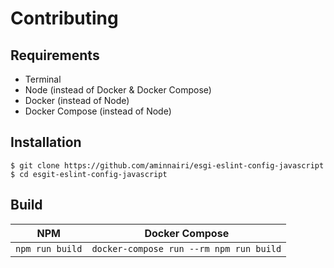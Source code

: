 # Contributing

## Requirements

- Terminal
- Node (instead of Docker & Docker Compose)
- Docker (instead of Node)
- Docker Compose (instead of Node)

## Installation

```console
$ git clone https://github.com/aminnairi/esgi-eslint-config-javascript
$ cd esgit-eslint-config-javascript
```

## Build

NPM | Docker Compose
---|---
`npm run build` | `docker-compose run --rm npm run build`
